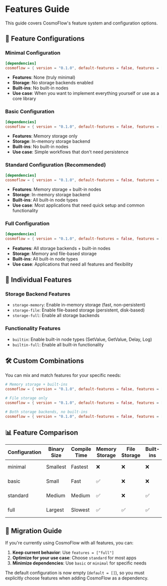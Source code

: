 # Features Guide

This guide covers CosmoFlow's feature system and configuration options.

## 🎯 Feature Configurations

### Minimal Configuration
```toml
[dependencies]
cosmoflow = { version = "0.1.0", default-features = false, features = ["minimal"] }
```
- **Features**: None (truly minimal)
- **Storage**: No storage backends enabled
- **Built-ins**: No built-in nodes
- **Use case**: When you want to implement everything yourself or use as a core library

### Basic Configuration
```toml
[dependencies]
cosmoflow = { version = "0.1.0", default-features = false, features = ["basic"] }
```
- **Features**: Memory storage only
- **Storage**: In-memory storage backend
- **Built-ins**: No built-in nodes
- **Use case**: Simple workflows that don't need persistence

### Standard Configuration (Recommended)
```toml
[dependencies]
cosmoflow = { version = "0.1.0", default-features = false, features = ["standard"] }
```
- **Features**: Memory storage + built-in nodes
- **Storage**: In-memory storage backend
- **Built-ins**: All built-in node types
- **Use case**: Most applications that need quick setup and common functionality

### Full Configuration
```toml
[dependencies]
cosmoflow = { version = "0.1.0", default-features = false, features = ["full"] }
```
- **Features**: All storage backends + built-in nodes
- **Storage**: Memory and file-based storage
- **Built-ins**: All built-in node types
- **Use case**: Applications that need all features and flexibility

## 🧩 Individual Features

### Storage Backend Features
- `storage-memory`: Enable in-memory storage (fast, non-persistent)
- `storage-file`: Enable file-based storage (persistent, disk-based)
- `storage-full`: Enable all storage backends

### Functionality Features
- `builtin`: Enable built-in node types (SetValue, GetValue, Delay, Log)
- `builtin-full`: Enable all built-in functionality

## 🛠️ Custom Combinations

You can mix and match features for your specific needs:

```toml
# Memory storage + built-ins
cosmoflow = { version = "0.1.0", default-features = false, features = ["storage-memory", "builtin"] }

# File storage only
cosmoflow = { version = "0.1.0", default-features = false, features = ["storage-file"] }

# Both storage backends, no built-ins
cosmoflow = { version = "0.1.0", default-features = false, features = ["storage-full"] }
```

## 📊 Feature Comparison

| Configuration | Binary Size | Compile Time | Memory Storage | File Storage | Built-ins | Best For |
|---------------|-------------|--------------|----------------|--------------|-----------|----------|
| minimal       | Smallest    | Fastest      | ❌             | ❌           | ❌        | Core library usage |
| basic         | Small       | Fast         | ✅             | ❌           | ❌        | Simple workflows |
| standard      | Medium      | Medium       | ✅             | ❌           | ✅        | Most applications |
| full          | Largest     | Slowest      | ✅             | ✅           | ✅        | Feature-rich apps |

## 🚀 Migration Guide

If you're currently using CosmoFlow with all features, you can:

1. **Keep current behavior**: Use `features = ["full"]`
2. **Optimize for your use case**: Choose `standard` for most apps
3. **Minimize dependencies**: Use `basic` or `minimal` for specific needs

The default configuration is now empty (`default = []`), so you must explicitly choose features when adding CosmoFlow as a dependency.
